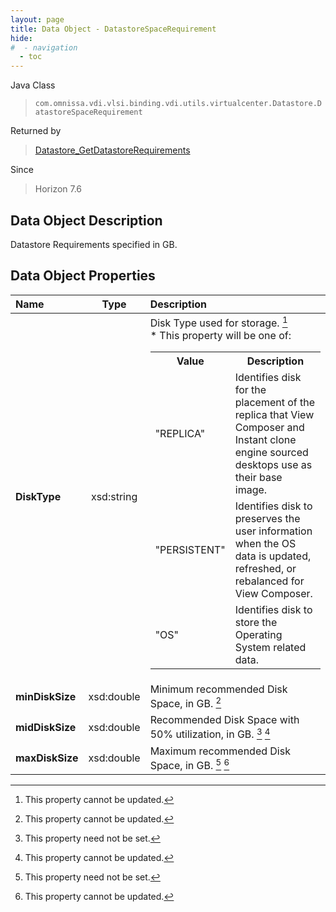 ```yaml
---
layout: page
title: Data Object - DatastoreSpaceRequirement
hide:
#  - navigation
  - toc
---
```






Java Class
> `com.omnissa.vdi.vlsi.binding.vdi.utils.virtualcenter.Datastore.DatastoreSpaceRequirement`

Returned by
> [Datastore_GetDatastoreRequirements](vdi.utils.virtualcenter.Datastore.md#getDatastoreRequirements)

Since
> Horizon 7.6


## Data Object Description

Datastore Requirements specified in GB.

## Data Object Properties

 Name | Type | Description
:---|:---:|:---
**DiskType**|  xsd:string|  Disk Type used for storage. [^2] <br>* This property will be one of:<br><table><tr><th>Value</th><th>Description</th></tr><tr><td>"REPLICA"</td><td>Identifies disk for the placement of the replica that View Composer and Instant clone engine sourced desktops use as their base image.</td></tr><tr><td>"PERSISTENT"</td><td>Identifies disk to preserves the user information when the OS data is updated, refreshed, or rebalanced for View Composer.</td></tr><tr><td>"OS"</td><td>Identifies disk to store the Operating System related data.</td></tr></table>
**minDiskSize**|  xsd:double|  Minimum recommended Disk Space, in GB. [^2]
**midDiskSize**|  xsd:double|  Recommended Disk Space with 50% utilization, in GB. [^1] [^2]
**maxDiskSize**|  xsd:double|  Maximum recommended Disk Space, in GB. [^1] [^2]
 


 


[^1]: This property need not be set.
[^2]: This property cannot be updated.